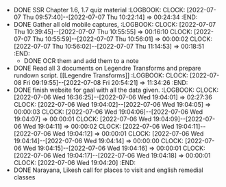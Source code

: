 - DONE SSR Chapter 1.6, 1.7 quiz material
  :LOGBOOK:
  CLOCK: [2022-07-07 Thu 09:57:40]--[2022-07-07 Thu 10:22:14] =>  00:24:34
  :END:
- DONE Gather all old mobile captures, 
  :LOGBOOK:
  CLOCK: [2022-07-07 Thu 10:39:45]--[2022-07-07 Thu 10:55:55] =>  00:16:10
  CLOCK: [2022-07-07 Thu 10:55:59]--[2022-07-07 Thu 10:56:01] =>  00:00:02
  CLOCK: [2022-07-07 Thu 10:56:02]--[2022-07-07 Thu 11:14:53] =>  00:18:51
  :END:
	- DONE OCR them and add them to a note
- DONE Read all 3 documents on Legendre Transforms and prepare rundown script. [[Legendre Transforms]]
  :LOGBOOK:
  CLOCK: [2022-07-08 Fri 09:19:55]--[2022-07-08 Fri 20:54:21] =>  11:34:26
  :END:
- DONE finish website for gaal with all the data given.
  :LOGBOOK:
  CLOCK: [2022-07-06 Wed 16:36:25]--[2022-07-06 Wed 19:04:01] =>  02:27:36
  CLOCK: [2022-07-06 Wed 19:04:02]--[2022-07-06 Wed 19:04:05] =>  00:00:03
  CLOCK: [2022-07-06 Wed 19:04:06]--[2022-07-06 Wed 19:04:07] =>  00:00:01
  CLOCK: [2022-07-06 Wed 19:04:09]--[2022-07-06 Wed 19:04:11] =>  00:00:02
  CLOCK: [2022-07-06 Wed 19:04:11]--[2022-07-06 Wed 19:04:12] =>  00:00:01
  CLOCK: [2022-07-06 Wed 19:04:14]--[2022-07-06 Wed 19:04:14] =>  00:00:00
  CLOCK: [2022-07-06 Wed 19:04:15]--[2022-07-06 Wed 19:04:16] =>  00:00:01
  CLOCK: [2022-07-06 Wed 19:04:17]--[2022-07-06 Wed 19:04:18] =>  00:00:01
  CLOCK: [2022-07-06 Wed 19:04:20]
  :END:
- DONE Narayana, Likesh call for places to visit and english remedial classes